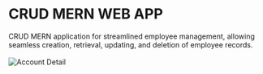 # CRUD MERN WEB APP
CRUD MERN application for streamlined employee management, allowing seamless creation, retrieval, updating, and deletion of employee records.
<br /> <br />
![Account Detail](https://drive.google.com/uc?export=view&id=1WGs8MNKRU7P-lOd_dzgAZWvwTS-4WtNb) <br /> <br />
